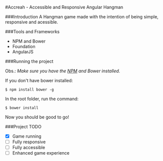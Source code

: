 #Accreah - Accessible and Responsive Angular Hangman

###Introduction
A Hangman game made with the intention of being simple, responsive and acessible.

###Tools and Frameworks

- NPM and Bower
- Foundation
- AngularJS

###Running the project

Obs.: _Make sure you have the [NPM](https://nodejs.org/en/download/current/) and Bower installed._

If you don't have bower installed:
```
$ npm install bower -g
```

In the root folder, run the command:
```
$ bower install
```
Now you should be good to go!

###Project TODO
- [x] Game running
- [ ] Fully responsive
- [ ] Fully accessible
- [ ] Enhanced game experience
